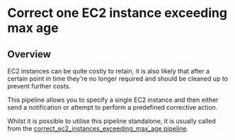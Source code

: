 # Correct one EC2 instance exceeding max age

## Overview

EC2 instances can be quite costly to retain, it is also likely that after a certain point in time they're no longer required and should be cleaned up to prevent further costs.

This pipeline allows you to specify a single EC2 instance and then either send a notification or attempt to perform a predefined corrective action.

Whilst it is possible to utilise this pipeline standalone, it is usually called from the [correct_ec2_instances_exceeding_max_age pipeline](https://hub.flowpipe.io/mods/turbot/aws-thrifty/pipelines/aws_thrifty.pipeline.correct_ec2_instances_exceeding_max_age).